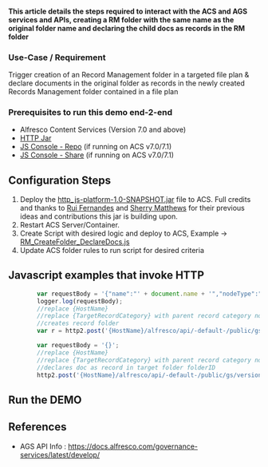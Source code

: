 #### This article details the steps required to interact with the ACS and AGS services and APIs, creating a RM folder with the same name as the original folder name and declaring the child docs as records in the RM folder

### Use-Case / Requirement

Trigger creation of an Record Management folder in a targeted file plan & declare documents in the original folder as records in the newly created Records Management folder contained in a file plan

### Prerequisites to run this demo end-2-end

* Alfresco Content Services (Version 7.0 and above)
* [HTTP Jar](../http_js-platform-1.0-SNAPSHOT.jar) 
* [JS Console - Repo](artifacts/javascript-console-repo-0.7-SNAPSHOT.amp)  (if running on ACS v7.0/7.1)
* [JS Console - Share](artifacts/javascript-console-share-0.7-SNAPSHOT.amp)  (if running on ACS v7.0/7.1)

## Configuration Steps

1. Deploy the [http_js-platform-1.0-SNAPSHOT.jar](artifacts/http_js-platform-1.0-SNAPSHOT.jar) file to ACS. Full credits and thanks to [Rui Fernandes](https://github.com/rjmfernandes) and [Sherry Matthews](https://github.com/sherrymax/) for their previous ideas and contributions this jar is building upon.
2. Restart ACS Server/Container.
3. Create Script with desired logic and deploy to ACS, Example -> [RM_CreateFolder_DeclareDocs.js](artifacts/RM_CreateFolder_DeclareDocs.js)
4. Update ACS folder rules to run script for desired criteria

## Javascript examples that invoke HTTP

```javascript
		var requestBody = '{"name":"' + document.name + '","nodeType":"rma:recordFolder"}';
		logger.log(requestBody);
		//replace {HostName}
		//replace {TargetRecordCategory} with parent record category nodeID
		//creates record folder
		var r = http2.post('{HostName}/alfresco/api/-default-/public/gs/versions/1/record-categories/{TargetRecordCategory}/children',requestBody, "","demo", "demo");
```


```javascript
		var requestBody = '{}';				
		//replace {HostName}
		//replace {TargetRecordCategory} with parent record category nodeID
		//declares doc as record in target folder folderID
		http2.post('{HostName}/alfresco/api/-default-/public/gs/versions/1/files/'+ test[doc].getId() +'/declare?hideRecord=false&parentId=' + folderID,requestBody, "","demo", "demo")
```

## Run the DEMO

## References
* AGS API Info : <https://docs.alfresco.com/governance-services/latest/develop/>
